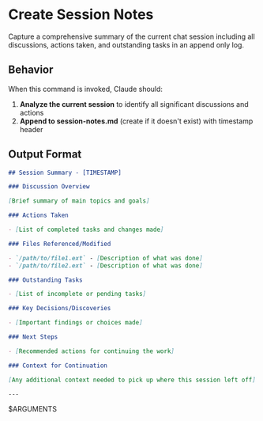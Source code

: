 # Create Session Notes

Capture a comprehensive summary of the current chat session including all discussions, actions taken, and outstanding tasks in an append only log.

## Behavior

When this command is invoked, Claude should:

1. **Analyze the current session** to identify all significant discussions and actions
2. **Append to session-notes.md** (create if it doesn't exist) with timestamp header

## Output Format

```markdown
## Session Summary - [TIMESTAMP]

### Discussion Overview

[Brief summary of main topics and goals]

### Actions Taken

- [List of completed tasks and changes made]

### Files Referenced/Modified

- `/path/to/file1.ext` - [Description of what was done]
- `/path/to/file2.ext` - [Description of what was done]

### Outstanding Tasks

- [List of incomplete or pending tasks]

### Key Decisions/Discoveries

- [Important findings or choices made]

### Next Steps

- [Recommended actions for continuing the work]

### Context for Continuation

[Any additional context needed to pick up where this session left off]

---
```

$ARGUMENTS
